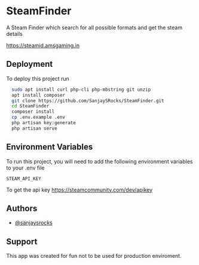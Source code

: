 # SteamFinder
A Steam Finder which search for all possible formats and get the steam details

https://steamid.amsgaming.in
## Deployment

To deploy this project run

```bash
  sudo apt install curl php-cli php-mbstring git unzip
  apt install composer
  git clone https://github.com/SanjaySRocks/SteamFinder.git
  cd SteamFinder
  composer install
  cp .env.example .env
  php artisan key:generate
  php artisan serve
```

  
## Environment Variables

To run this project, you will need to add the following environment variables to your .env file

`STEAM_API_KEY`

To get the api key https://steamcommunity.com/dev/apikey

## Authors

- [@sanjaysrocks](https://www.github.com/sanjaysrocks)

  
## Support

This app was created for fun not to be used for production enviroment.
  
